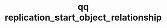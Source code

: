 ---
category: replication
command: replication_start_object_relationship
optional_options:
- alternate: []
  help: Unique identifier of the object replication relationship
  name: --id
  required: true
permalink: /qq-cli-command-guide/replication/replication_start_object_relationship.html
positional_options: []
sidebar: qq_cli_command_reference_sidebar
summary: This section explains how to use the <code>qq replication_start_object_relationship</code>
  command.
synopsis: Start a new replication job for an existing object replication relationship
title: qq replication_start_object_relationship
usage: qq replication_start_object_relationship [-h] --id ID
zendesk_source: qq CLI Command Guide

---
